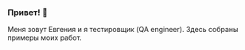 ### Привет! 👋
Меня зовут Евгения и я тестировщик (QA engineer). Здесь собраны примеры моих работ.

<!--
**EvgeniaRazumovskaya/EvgeniaRazumovskaya** is a ✨ _special_ ✨ repository because its `README.md` (this file) appears on your GitHub profile.


